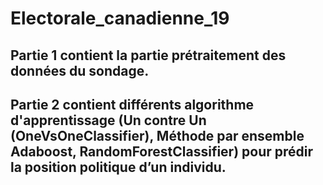 # Electorale_canadienne_19
## Partie 1 contient la partie prétraitement des données du sondage.
## Partie 2 contient différents algorithme d'apprentissage (Un contre Un (OneVsOneClassifier), Méthode par ensemble Adaboost, RandomForestClassifier) pour prédir la position politique d’un individu.
